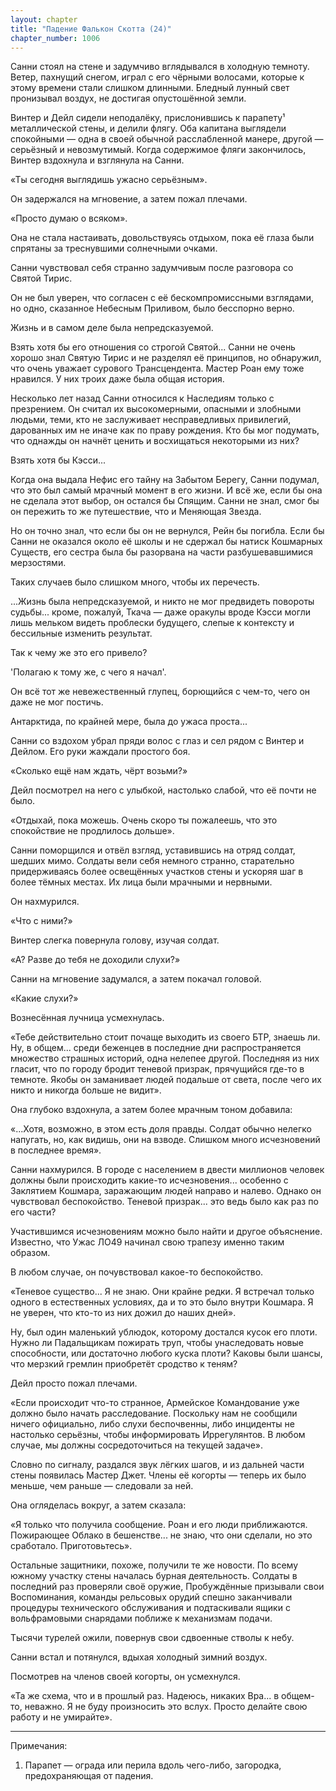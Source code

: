 ```yaml
---
layout: chapter
title: "Падение Фалькон Скотта (24)"
chapter_number: 1006
---
```


Санни стоял на стене и задумчиво вглядывался в холодную темноту. Ветер, пахнущий снегом, играл с его чёрными волосами, которые к этому времени стали слишком длинными. Бледный лунный свет пронизывал воздух, не достигая опустошённой земли.

Винтер и Дейл сидели неподалёку, прислонившись к парапету¹ металлической стены, и делили флягу. Оба капитана выглядели спокойными — одна в своей обычной расслабленной манере, другой — серьёзный и невозмутимый. Когда содержимое фляги закончилось, Винтер вздохнула и взглянула на Санни.

«Ты сегодня выглядишь ужасно серьёзным».

Он задержался на мгновение, а затем пожал плечами.

«Просто думаю о всяком».

Она не стала настаивать, довольствуясь отдыхом, пока её глаза были спрятаны за треснувшими солнечными очками.

Санни чувствовал себя странно задумчивым после разговора со Святой Тирис.

Он не был уверен, что согласен с её бескомпромиссными взглядами, но одно, сказанное Небесным Приливом, было бесспорно верно.

Жизнь и в самом деле была непредсказуемой.

Взять хотя бы его отношения со строгой Святой... Санни не очень хорошо знал Святую Тирис и не разделял её принципов, но обнаружил, что очень уважает сурового Трансцендента. Мастер Роан ему тоже нравился. У них троих даже была общая история.

Несколько лет назад Санни относился к Наследиям только с презрением. Он считал их высокомерными, опасными и злобными людьми, теми, кто не заслуживает несправедливых привилегий, дарованных им не иначе как по праву рождения. Кто бы мог подумать, что однажды он начнёт ценить и восхищаться некоторыми из них?

Взять хотя бы Кэсси...

Когда она выдала Нефис его тайну на Забытом Берегу, Санни подумал, что это был самый мрачный момент в его жизни. И всё же, если бы она не сделала этот выбор, он остался бы Спящим. Санни не знал, смог бы он пережить то же путешествие, что и Меняющая Звезда.

Но он точно знал, что если бы он не вернулся, Рейн бы погибла. Если бы Санни не оказался около её школы и не сдержал бы натиск Кошмарных Существ, его сестра была бы разорвана на части разбушевавшимися мерзостями.

Таких случаев было слишком много, чтобы их перечесть.

...Жизнь была непредсказуемой, и никто не мог предвидеть повороты судьбы... кроме, пожалуй, Ткача — даже оракулы вроде Кэсси могли лишь мельком видеть проблески будущего, слепые к контексту и бессильные изменить результат.

Так к чему же это его привело?

'Полагаю к тому же, с чего я начал'.

Он всё тот же невежественный глупец, борющийся с чем-то, чего он даже не мог постичь.

Антарктида, по крайней мере, была до ужаса проста...

Санни со вздохом убрал пряди волос с глаз и сел рядом с Винтер и Дейлом. Его руки жаждали простого боя.

«Сколько ещё нам ждать, чёрт возьми?»

Дейл посмотрел на него с улыбкой, настолько слабой, что её почти не было.

«Отдыхай, пока можешь. Очень скоро ты пожалеешь, что это спокойствие не продлилось дольше».

Санни поморщился и отвёл взгляд, уставившись на отряд солдат, шедших мимо. Солдаты вели себя немного странно, старательно придерживаясь более освещённых участков стены и ускоряя шаг в более тёмных местах. Их лица были мрачными и нервными.

Он нахмурился.

«Что с ними?»

Винтер слегка повернула голову, изучая солдат.

«А? Разве до тебя не доходили слухи?»

Санни на мгновение задумался, а затем покачал головой.

«Какие слухи?»

Вознесённая лучница усмехнулась.

«Тебе действительно стоит почаще выходить из своего БТР, знаешь ли. Ну, в общем... среди беженцев в последние дни распространяется множество страшных историй, одна нелепее другой. Последняя из них гласит, что по городу бродит теневой призрак, прячущийся где-то в темноте. Якобы он заманивает людей подальше от света, после чего их никто и никогда больше не видит».

Она глубоко вздохнула, а затем более мрачным тоном добавила:

«...Хотя, возможно, в этом есть доля правды. Солдат обычно нелегко напугать, но, как видишь, они на взводе. Слишком много исчезновений в последнее время».

Санни нахмурился. В городе с населением в двести миллионов человек должны были происходить какие-то исчезновения... особенно с Заклятием Кошмара, заражающим людей направо и налево. Однако он чувствовал беспокойство. Теневой призрак... это ведь было как раз по его части?

Участившимся исчезновениям можно было найти и другое объяснение. Известно, что Ужас ЛО49 начинал свою трапезу именно таким образом.

В любом случае, он почувствовал какое-то беспокойство.

«Теневое существо... Я не знаю. Они крайне редки. Я встречал только одного в естественных условиях, да и то это было внутри Кошмара. Я не уверен, что кто-то из них дожил до наших дней».

Ну, был один маленький ублюдок, которому достался кусок его плоти. Нужно ли Падальщикам пожирать труп, чтобы унаследовать новые способности, или достаточно любого куска плоти? Каковы были шансы, что мерзкий гремлин приобретёт сродство к теням?

Дейл просто пожал плечами.

«Если происходит что-то странное, Армейское Командование уже должно было начать расследование. Поскольку нам не сообщили ничего официально, либо слухи беспочвенны, либо инциденты не настолько серьёзны, чтобы информировать Иррегулянтов. В любом случае, мы должны сосредоточиться на текущей задаче».

Словно по сигналу, раздался звук лёгких шагов, и из дальней части стены появилась Мастер Джет. Члены её когорты — теперь их было меньше, чем раньше — следовали за ней.

Она огляделась вокруг, а затем сказала:

«Я только что получила сообщение. Роан и его люди приближаются. Пожирающее Облако в бешенстве... не знаю, что они сделали, но это сработало. Приготовьтесь».

Остальные защитники, похоже, получили те же новости. По всему южному участку стены началась бурная деятельность. Солдаты в последний раз проверяли своё оружие, Пробуждённые призывали свои Воспоминания, команды рельсовых орудий спешно заканчивали процедуры технического обслуживания и подтаскивали ящики с вольфрамовыми снарядами поближе к механизмам подачи.

Тысячи турелей ожили, повернув свои сдвоенные стволы к небу.

Санни встал и потянулся, вдыхая холодный зимний воздух.

Посмотрев на членов своей когорты, он усмехнулся.

«Та же схема, что и в прошлый раз. Надеюсь, никаких Вра... в общем-то, неважно. Я не буду произносить это вслух. Просто делайте свою работу и не умирайте».

***

Примечания:

1. Парапет — ограда или перила вдоль чего-либо, загородка, предохраняющая от падения.